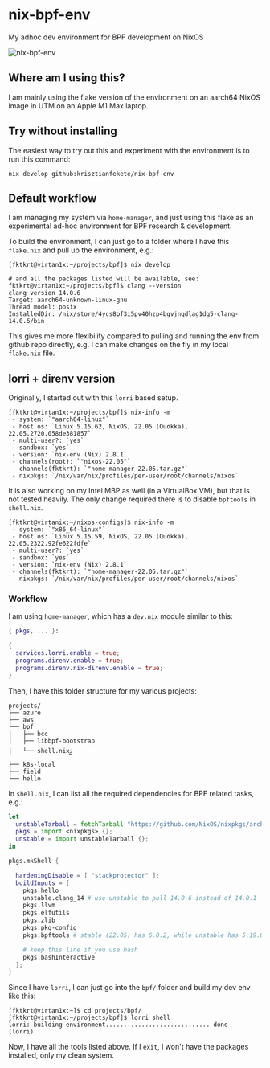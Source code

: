 # nix-bpf-env
My adhoc dev environment for BPF development on NixOS

![nix-bpf-env](https://user-images.githubusercontent.com/103492698/199709006-bf2f0020-8276-41dd-b807-93a0da6ac234.png)

## Where am I using this?

I am mainly using the flake version of the environment on an aarch64 NixOS image in UTM on an Apple M1 Max laptop.

## Try without installing

The easiest way to try out this and experiment with the environment is to run this command:

```console
nix develop github:krisztianfekete/nix-bpf-env
```

## Default workflow

I am managing my system via `home-manager`, and just using this flake as an experimental ad-hoc environment for BPF research & development.

To build the environment, I can just go to a folder where I have this `flake.nix` and pull up the environment, e.g.:

```console
[fktkrt@virtan1x:~/projects/bpf]$ nix develop

# and all the packages listed will be available, see:
fktkrt@virtan1x:~/projects/bpf]$ clang --version
clang version 14.0.6
Target: aarch64-unknown-linux-gnu
Thread model: posix
InstalledDir: /nix/store/4ycs8pf3i5pv40hzp4bgvjnqdlag1dg5-clang-14.0.6/bin
```

This gives me more flexibility compared to pulling and running the env from github repo directly, e.g. I can make changes on the fly in my local `flake.nix` file. 

## lorri + direnv version

Originally, I started out with this `lorri` based setup.

```console
[fktkrt@virtan1x:~/projects/bpf]$ nix-info -m
 - system: `"aarch64-linux"`
 - host os: `Linux 5.15.62, NixOS, 22.05 (Quokka), 22.05.2720.058de381857`
 - multi-user?: `yes`
 - sandbox: `yes`
 - version: `nix-env (Nix) 2.8.1`
 - channels(root): `"nixos-22.05"`
 - channels(fktkrt): `"home-manager-22.05.tar.gz"`
 - nixpkgs: `/nix/var/nix/profiles/per-user/root/channels/nixos`
```

It is also working on my Intel MBP as well (in a VirtualBox VM), but that is not tested heavily.
The only change required there is to disable `bpftools` in `shell.nix`.

```console
[fktkrt@virtanix:~/nixos-configs]$ nix-info -m
 - system: `"x86_64-linux"`
 - host os: `Linux 5.15.59, NixOS, 22.05 (Quokka), 22.05.2322.92fe622fdfe`
 - multi-user?: `yes`
 - sandbox: `yes`
 - version: `nix-env (Nix) 2.8.1`
 - channels(fktkrt): `"home-manager-22.05.tar.gz"`
 - nixpkgs: `/nix/var/nix/profiles/per-user/root/channels/nixos`
```

### Workflow

I am using `home-manager`, which has a `dev.nix` module similar to this:

```nix
{ pkgs, ... }:

{
  services.lorri.enable = true;
  programs.direnv.enable = true;
  programs.direnv.nix-direnv.enable = true;
}
```

Then, I have this folder structure for my various projects:

```console
projects/
├── azure
├── aws
└── bpf
│   ├── bcc
│   ├── libbpf-bootstrap
│   └── shell.nixྴ
├── k8s-local
├── field
└── hello
```

In `shell.nix`, I can list all the required dependencies for BPF related tasks, e.g.:

```nix
let
  unstableTarball = fetchTarball "https://github.com/NixOS/nixpkgs/archive/nixos-unstable.tar.gz";
  pkgs = import <nixpkgs> {};
  unstable = import unstableTarball {};
in

pkgs.mkShell {

  hardeningDisable = [ "stackprotector" ];
  buildInputs = [
    pkgs.hello
    unstable.clang_14 # use unstable to pull 14.0.6 instead of 14.0.1
    pkgs.llvm
    pkgs.elfutils
    pkgs.zlib
    pkgs.pkg-config
    pkgs.bpftools # stable (22.05) has 6.0.2, while unstable has 5.19.8

    # keep this line if you use bash
    pkgs.bashInteractive
  ];
}
```

Since I have `lorri`, I can just go into the `bpf/` folder and build my dev env like this:

```console
[fktkrt@virtan1x:~]$ cd projects/bpf/
[fktkrt@virtan1x:~/projects/bpf]$ lorri shell
lorri: building environment............................. done
(lorri)
```

Now, I have all the tools listed above. If I `exit`, I won't have the packages installed, only my clean system.
